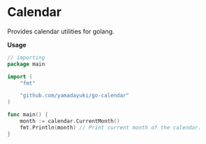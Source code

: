# Calendar

Provides calendar utilities for golang.

**Usage**

```go
// importing
package main

import (
    "fmt"

    "github.com/yamadayuki/go-calendar"
)

func main() {
    month := calendar.CurrentMonth()
    fmt.Println(month) // Print current month of the calendar.
}
```
